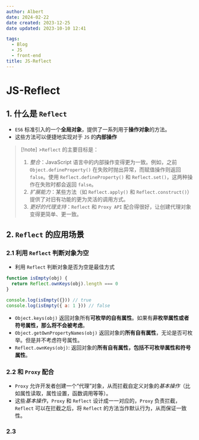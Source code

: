 ```yaml
---
author: Albert
date: 2024-02-22
date created: 2023-12-25
date updated: 2023-10-10 12:41

tags:
  - Blog
  - JS
  - front-end
title: JS-Reflect
---
```


# JS-Reflect

## 1. 什么是 `Reflect`

- `ES6` 标准引入的一个**全局对象**，提供了一系列用于**操作对象**的方法。
- 这些方法可以便捷地实现对于 `JS` 的**内部操作**

> [!note] >`Reflect` 的主要目标是：
>
> 1.  _整合_：JavaScript 语言中的内部操作变得更为一致。例如，之前 `Object.defineProperty()` 在失败时抛出异常，而赋值操作则返回 `false`。使用 `Reflect.defineProperty()` 和 `Reflect.set()`，这两种操作在失败时都会返回 `false`。
> 2.  _扩展能力_：某些方法（如 `Reflect.apply()` 和 `Reflect.construct()`）提供了对旧有功能的更为灵活的调用方式。
> 3.  _更好的代理支持_：`Reflect` 和 `Proxy API` 配合得很好，让创建代理对象变得更简单、更一致。

## 2. `Reflect` 的应用场景

### 2.1 利用 `Reflect` 判断对象为空

- 利用 `Reflect` 判断对象是否为空是最佳方式

```js
function isEmpty(obj) {
  return Reflect.ownKeys(obj).length === 0
}

console.log(isEmpty({})) // true
console.log(isEmpty({ a: 1 })) // false
```

- `Object.keys(obj)` 返回对象所有**可枚举的自有属性**。如果有**非枚举属性或者符号属性，那么将不会被考虑**。
- `Object.getOwnPropertyNames(obj)` 返回对象的**所有自有属性**，无论是否可枚举。但是并不考虑符号属性。
- `Reflect.ownKeys(obj)`: 返回对象的**所有自有属性，包括不可枚举属性和符号属性**。

### 2.2 和 `Proxy` 配合

- `Proxy` 允许开发者创建一个“代理”对象，从而拦截自定义对象的*基本操作*（比如属性读取，属性设置，函数调用等等）。
- 这些*基本操作*，`Proxy` 和 `Reflect` 设计成一一对应的，`Proxy` 负责拦截， `Reflect` 可以在拦截之后，将 `Reflect` 的方法当作默认行为，从而保证一致性。

### 2.3
